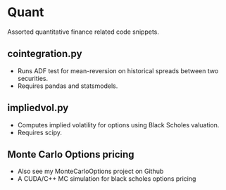 # Quant
Assorted quantitative finance related code snippets.

## cointegration.py
- Runs ADF test for mean-reversion on historical spreads between two securities.
- Requires pandas and statsmodels.

## impliedvol.py
- Computes implied volatility for options using Black Scholes valuation.
- Requires scipy.

## Monte Carlo Options pricing
- Also see my MonteCarloOptions project on Github
- A CUDA/C++ MC simulation for black scholes options pricing
